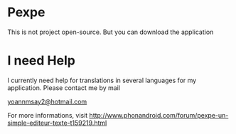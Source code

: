 # Pexpe
This is not project open-source. But you can download the application

# I need Help 
I currently need help for translations in several languages ​​for my application. Please contact me by mail

yoannmsay2@hotmail.com

For more informations, visit http://www.phonandroid.com/forum/pexpe-un-simple-editeur-texte-t159219.html
